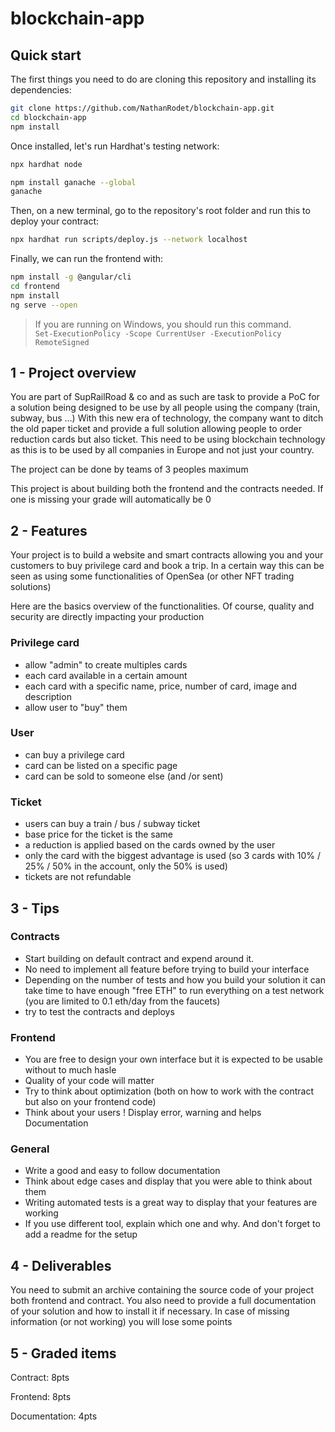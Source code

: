 # blockchain-app

## Quick start

The first things you need to do are cloning this repository and installing its dependencies:

```bash
git clone https://github.com/NathanRodet/blockchain-app.git
cd blockchain-app
npm install
```

Once installed, let's run Hardhat's testing network:

```bash
npx hardhat node
```

```bash
npm install ganache --global
ganache
```

Then, on a new terminal, go to the repository's root folder and run this to deploy your contract:

```bash
npx hardhat run scripts/deploy.js --network localhost
```

Finally, we can run the frontend with:

```bash
npm install -g @angular/cli
cd frontend
npm install
ng serve --open
```

> If you are running on Windows, you should run this command.  
> `Set-ExecutionPolicy -Scope CurrentUser -ExecutionPolicy RemoteSigned`

## 1 - Project overview

You are part of SupRailRoad & co and as such are task to provide a PoC for a solution being designed to be use by all people using the company (train, subway, bus ...)
With this new era of technology, the company want to ditch the old paper ticket and provide a full solution allowing people to order reduction cards but also ticket. This need to be using blockchain technology as this is to be used by all companies in Europe and not just your country.

The project can be done by teams of 3 peoples maximum

This project is about building both the frontend and the contracts needed. If one is missing your grade will automatically be 0

## 2 - Features

Your project is to build a website and smart contracts allowing you and your customers to buy privilege card and book a trip. In a certain way this can be seen as using some functionalities of OpenSea (or other NFT trading solutions)

Here are the basics overview of the functionalities. Of course, quality and security are directly impacting your production

### Privilege card

- allow "admin" to create multiples cards
- each card available in a certain amount
- each card with a specific name, price, number of card, image and description
- allow user to "buy" them

### User

- can buy a privilege card
- card can be listed on a specific page
- card can be sold to someone else (and /or sent)

### Ticket

- users can buy a train / bus / subway ticket
- base price for the ticket is the same
- a reduction is applied based on the cards owned by the user
- only the card with the biggest advantage is used (so 3 cards with 10% / 25% / 50% in the account, only the 50% is used)
- tickets are not refundable

## 3 - Tips

### Contracts

- Start building on default contract and expend around it.
- No need to implement all feature before trying to build your interface
- Depending on the number of tests and how you build your solution it can take time to have enough "free ETH" to run everything on a test network (you are limited to 0.1 eth/day from the faucets)
- try to test the contracts and deploys

### Frontend

- You are free to design your own interface but it is expected to be usable without to much hasle
- Quality of your code will matter
- Try to think about optimization (both on how to work with the contract but also on your frontend code)
- Think about your users ! Display error, warning and helps
  Documentation

### General

- Write a good and easy to follow documentation
- Think about edge cases and display that you were able to think about them
- Writing automated tests is a great way to display that your features are working
- If you use different tool, explain which one and why. And don't forget to add a readme for the setup

## 4 - Deliverables

You need to submit an archive containing the source code of your project both frontend and contract. You also need to provide a full documentation of your solution and how to install it if necessary. In case of missing information (or not working) you will lose some points

## 5 - Graded items

Contract: 8pts

Frontend: 8pts

Documentation: 4pts
